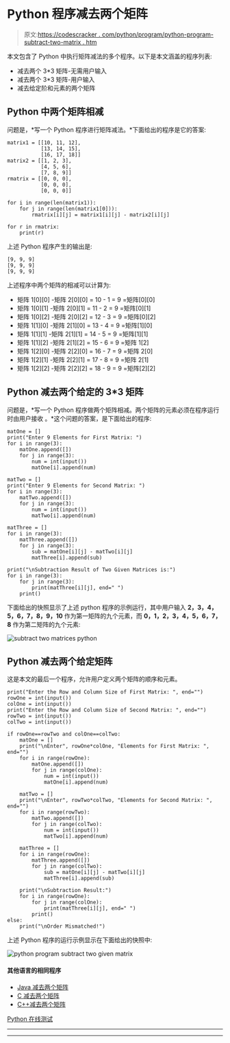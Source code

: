 # Python 程序减去两个矩阵

> 原文:[https://codescracker . com/python/program/python-program-subtract-two-matrix . htm](https://codescracker.com/python/program/python-program-subtract-two-matrices.htm)

本文包含了 Python 中执行矩阵减法的多个程序。以下是本文涵盖的程序列表:

*   减去两个 3*3 矩阵-无需用户输入
*   减去两个 3*3 矩阵-用户输入
*   减去给定阶和元素的两个矩阵

## Python 中两个矩阵相减

问题是，*写一个 Python 程序进行矩阵减法。*下面给出的程序是它的答案:

```
matrix1 = [[10, 11, 12],
           [13, 14, 15],
           [16, 17, 18]]
matrix2 = [[1, 2, 3],
           [4, 5, 6],
           [7, 8, 9]]
rmatrix = [[0, 0, 0],
           [0, 0, 0],
           [0, 0, 0]]

for i in range(len(matrix1)):
    for j in range(len(matrix1[0])):
        rmatrix[i][j] = matrix1[i][j] - matrix2[i][j]

for r in rmatrix:
    print(r)
```

上述 Python 程序产生的输出是:

```
[9, 9, 9]
[9, 9, 9]
[9, 9, 9]
```

上述程序中两个矩阵的相减可以计算为:

*   矩阵 1[0][0] -矩阵 2[0][0] = 10 - 1 = 9 =矩阵[0][0]
*   矩阵 1[0][1] -矩阵 2[0][1] = 11 - 2 = 9 =矩阵[0][1]
*   矩阵 1[0][2] -矩阵 2[0][2] = 12 - 3 = 9 =矩阵[0][2]
*   矩阵 1[1][0] -矩阵 2[1][0] = 13 - 4 = 9 =矩阵[1][0]
*   矩阵 1[1][1] -矩阵 2[1][1] = 14 - 5 = 9 =矩阵[1][1]
*   矩阵 1[1][2] -矩阵 2[1][2] = 15 - 6 = 9 =矩阵 1[2]
*   矩阵 1[2][0] -矩阵 2[2][0] = 16 - 7 = 9 =矩阵 2[0]
*   矩阵 1[2][1] -矩阵 2[2][1] = 17 - 8 = 9 =矩阵 2[1]
*   矩阵 1[2][2] -矩阵 2[2][2] = 18 - 9 = 9 =矩阵[2][2]

## Python 减去两个给定的 3*3 矩阵

问题是，*写一个 Python 程序做两个矩阵相减。两个矩阵的元素必须在程序运行时由用户接收 。*这个问题的答案，是下面给出的程序:

```
matOne = []
print("Enter 9 Elements for First Matrix: ")
for i in range(3):
    matOne.append([])
    for j in range(3):
        num = int(input())
        matOne[i].append(num)

matTwo = []
print("Enter 9 Elements for Second Matrix: ")
for i in range(3):
    matTwo.append([])
    for j in range(3):
        num = int(input())
        matTwo[i].append(num)

matThree = []
for i in range(3):
    matThree.append([])
    for j in range(3):
        sub = matOne[i][j] - matTwo[i][j]
        matThree[i].append(sub)

print("\nSubtraction Result of Two Given Matrices is:")
for i in range(3):
    for j in range(3):
        print(matThree[i][j], end=" ")
    print()
```

下面给出的快照显示了上述 python 程序的示例运行，其中用户输入 **2，3，4，5，6，7，8，9，10** 作为第一矩阵的九个元素，而 **0，1，2，3，4，5，6，7，8** 作为第二矩阵的九个元素:

![subtract two matrices python](../Images/6a0718c5945f4bfa45f8237749829f8f.png)

## Python 减去两个给定矩阵

这是本文的最后一个程序，允许用户定义两个矩阵的顺序和元素。

```
print("Enter the Row and Column Size of First Matrix: ", end="")
rowOne = int(input())
colOne = int(input())
print("Enter the Row and Column Size of Second Matrix: ", end="")
rowTwo = int(input())
colTwo = int(input())

if rowOne==rowTwo and colOne==colTwo:
    matOne = []
    print("\nEnter", rowOne*colOne, "Elements for First Matrix: ", end="")
    for i in range(rowOne):
        matOne.append([])
        for j in range(colOne):
            num = int(input())
            matOne[i].append(num)

    matTwo = []
    print("\nEnter", rowTwo*colTwo, "Elements for Second Matrix: ", end="")
    for i in range(rowTwo):
        matTwo.append([])
        for j in range(colTwo):
            num = int(input())
            matTwo[i].append(num)

    matThree = []
    for i in range(rowOne):
        matThree.append([])
        for j in range(colTwo):
            sub = matOne[i][j] - matTwo[i][j]
            matThree[i].append(sub)

    print("\nSubtraction Result:")
    for i in range(rowOne):
        for j in range(colOne):
            print(matThree[i][j], end=" ")
        print()
else:
    print("\nOrder Mismatched!")
```

上述 Python 程序的运行示例显示在下面给出的快照中:

![python program subtract two given matrix](../Images/d55978e6e5ae8d9f52b9957d61075511.png)

#### 其他语言的相同程序

*   [Java 减去两个矩阵](/java/program/java-program-subtract-matrices.htm)
*   [C 减去两个矩阵](/c/program/c-program-subtract-matrices.htm)
*   [C++减去两个矩阵](/cpp/program/cpp-program-subtract-matrices.htm)

[Python 在线测试](/exam/showtest.php?subid=10)

* * *

* * *